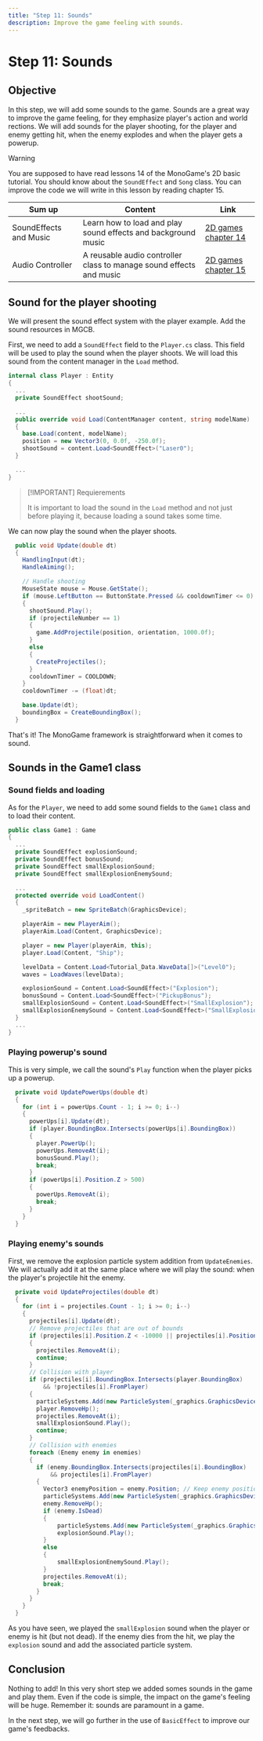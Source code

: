```yaml
---
title: "Step 11: Sounds"
description: Improve the game feeling with sounds.
---
```


# Step 11: Sounds

## Objective

In this step, we will add some sounds to the game. Sounds are a great way to improve the game feeling, for they emphasize player's action and world rections. We will add sounds for the player shooting, for the player and enemy getting hit, when the enemy explodes and when the player gets a powerup.

> [!WARNING]
>
> You are supposed to have read lessons 14 of the MonoGame's 2D basic tutorial. You should know about the `SoundEffect` and `Song` class. You can improve the code we will write in this lesson by reading chapter 15.

|   Sum up                |     Content                                                           |       Link                      |
| ----------------------- | --------------------------------------------------------------------- | ------------------------------- |
| SoundEffects and Music  | Learn how to load and play sound effects and background music         | [2D games chapter 14](https://docs.monogame.net/articles/tutorials/building_2d_games/14_soundeffects_and_music/index.html)          |
| Audio Controller        | A reusable audio controller class to manage sound effects and music   | [2D games chapter 15](https://docs.monogame.net/articles/tutorials/building_2d_games/15_audio_controller/index.html)          |

## Sound for the player shooting

We will present the sound effect system with the player example. Add the sound resources in MGCB.

First, we need to add a `SoundEffect` field to the `Player.cs` class. This field will be used to play the sound when the player shoots. We will load this sound from the content manager in the `Load` method.

```csharp
internal class Player : Entity
{
  ...
  private SoundEffect shootSound;

  ...
  public override void Load(ContentManager content, string modelName)
  {
    base.Load(content, modelName);
    position = new Vector3(0, 0.0f, -250.0f);
    shootSound = content.Load<SoundEffect>("Laser0");
  }

  ...
}
```

> [!IMPORTANT] Requierements
>
> It is important to load the sound in the `Load` method and not just before playing it, because loading a sound takes some time.

We can now play the sound when the player shoots.

```csharp
  public void Update(double dt)
  {
    HandlingInput(dt);
    HandleAiming();

    // Handle shooting
    MouseState mouse = Mouse.GetState();
    if (mouse.LeftButton == ButtonState.Pressed && cooldownTimer <= 0)
    {
      shootSound.Play();
      if (projectileNumber == 1)
      {
        game.AddProjectile(position, orientation, 1000.0f);
      }
      else
      {
        CreateProjectiles();
      }
      cooldownTimer = COOLDOWN;
    }
    cooldownTimer -= (float)dt;

    base.Update(dt);
    boundingBox = CreateBoundingBox();
  }
```

That's it! The MonoGame framework is straightforward when it comes to sound.

## Sounds in the Game1 class

### Sound fields and loading

As for the `Player`, we need to add some sound fields to the `Game1` class and to load their content.

```csharp
public class Game1 : Game
{
  ...
  private SoundEffect explosionSound;
  private SoundEffect bonusSound;
  private SoundEffect smallExplosionSound;
  private SoundEffect smallExplosionEnemySound;

  ...
  protected override void LoadContent()
  {
    _spriteBatch = new SpriteBatch(GraphicsDevice);

    playerAim = new PlayerAim();
    playerAim.Load(Content, GraphicsDevice);

    player = new Player(playerAim, this);
    player.Load(Content, "Ship");

    levelData = Content.Load<Tutorial_Data.WaveData[]>("Level0");
    waves = LoadWaves(levelData);

    explosionSound = Content.Load<SoundEffect>("Explosion");
    bonusSound = Content.Load<SoundEffect>("PickupBonus");
    smallExplosionSound = Content.Load<SoundEffect>("SmallExplosion");
    smallExplosionEnemySound = Content.Load<SoundEffect>("SmallExplosionEnemy");
  }
  ...
}
```

### Playing powerup's sound

This is very simple, we call the sound's `Play` function when the player picks up a powerup.

```csharp
  private void UpdatePowerUps(double dt)
  {
    for (int i = powerUps.Count - 1; i >= 0; i--)
    {
      powerUps[i].Update(dt);
      if (player.BoundingBox.Intersects(powerUps[i].BoundingBox))
      {
        player.PowerUp();
        powerUps.RemoveAt(i);
        bonusSound.Play();
        break;
      }
      if (powerUps[i].Position.Z > 500)
      {
        powerUps.RemoveAt(i);
        break;
      }
    }
  }
```

### Playing enemy's sounds

First, we remove the explosion particle system addition from `UpdateEnemies`. We will actually add it at the same place where we will play the sound: when the player's projectile hit the enemy.

```csharp
  private void UpdateProjectiles(double dt)
  {
    for (int i = projectiles.Count - 1; i >= 0; i--)
    {
      projectiles[i].Update(dt);
      // Remove projectiles that are out of bounds
      if (projectiles[i].Position.Z < -10000 || projectiles[i].Position.Z > 1000)
      {
        projectiles.RemoveAt(i);
        continue;
      }
      // Collision with player
      if (projectiles[i].BoundingBox.Intersects(player.BoundingBox)
          && !projectiles[i].FromPlayer)
      {
        particleSystems.Add(new ParticleSystem(_graphics.GraphicsDevice, player.Position, 5f, 0.5f, 200f, Color.Orange, Color.Red));
        player.RemoveHp();
        projectiles.RemoveAt(i);
        smallExplosionSound.Play();
        continue;
      }
      // Collision with enemies
      foreach (Enemy enemy in enemies)
      {
        if (enemy.BoundingBox.Intersects(projectiles[i].BoundingBox)
            && projectiles[i].FromPlayer)
        {
          Vector3 enemyPosition = enemy.Position; // Keep enemy position if the enemy is dead
          particleSystems.Add(new ParticleSystem(_graphics.GraphicsDevice, enemyPosition, 5f, 0.5f, 200f, Color.LightGreen, Color.Green));
          enemy.RemoveHp();
          if (enemy.IsDead)
          {
              particleSystems.Add(new ParticleSystem(_graphics.GraphicsDevice, enemyPosition, 10f, 1.5f, 500f, Color.Orange, new Color(100, 0, 0)));
              explosionSound.Play();
          }
          else
          {
              smallExplosionEnemySound.Play();
          }
          projectiles.RemoveAt(i);
          break;
        }
      }
    }
  }
```

As you have seen, we played the `smallExplosion` sound when the player or enemy is hit (but not dead). If the enemy dies from the hit, we play the `explosion` sound and add the associated particle system.

## Conclusion

Nothing to add! In this very short step we added somes sounds in the game and play them. Even if the code is simple, the impact on the game's feeling will be huge. Remember it: sounds are paramount in a game.

In the next step, we will go further in the use of `BasicEffect` to improve our game's feedbacks.
